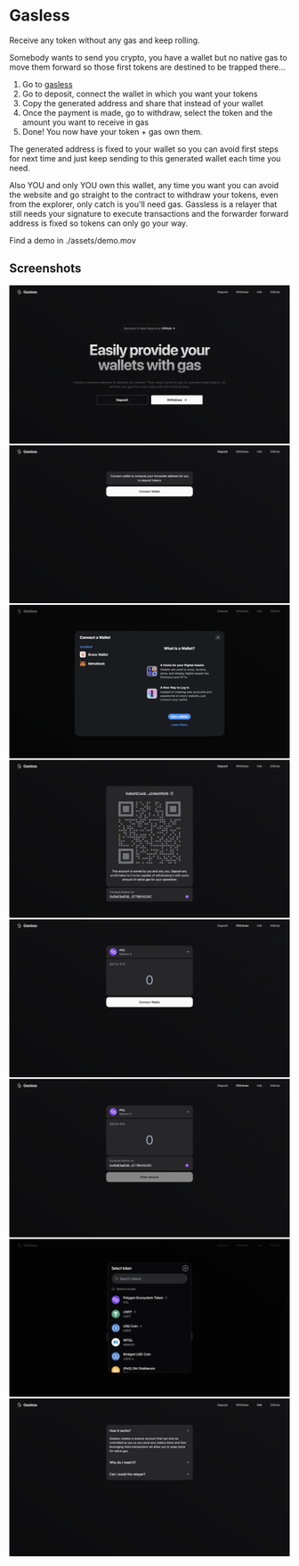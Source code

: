 
# Gasless

Receive any token without any gas and keep rolling.

Somebody wants to send you crypto, you have a wallet but no native gas to move them forward so those first tokens are destined to be trapped there...

1. Go to [gasless](https://gassless-opal.vercel.app)
2. Go to deposit, connect the wallet in which you want your tokens
3. Copy the generated address and share that instead of your wallet
4. Once the payment is made, go to withdraw, select the token and the amount you want to receive in gas
5. Done! You now have your token + gas own them. 

The generated address is fixed to your wallet so you can avoid first steps for next time and just keep sending to this generated wallet each time you need.

Also YOU and only YOU own this wallet, any time you want you can avoid the website and go straight to the contract to withdraw your tokens, even from the explorer, only catch is you'll need gas. Gassless is a relayer that still needs your signature to execute transactions and the forwarder forward address is fixed so tokens can only go your way.

Find a demo in ./assets/demo.mov

## Screenshots

![](./assets/landing.png)
![](./assets/deposit-not-connected.png)
![](./assets/deposit-connect-wallet.png)
![](./assets/deposit-connected.png)
![](./assets/withdraw-not-connected.png)
![](./assets/withdraw-connected.png)
![](./assets/withdraw-select-token.png)
![](./assets/info.png)

